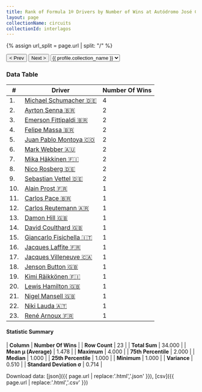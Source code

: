 ```yaml
---
title: Rank of Formula 1® Drivers by Number of Wins at Autódromo José Carlos Pace
layout: page
collectionName: circuits
collectionId: interlagos
---
```


{% assign url_split = page.url | split: "/" %}
<div id="collection-navigation">
<button onclick="selector.options[selector.selectedIndex-1].value && (window.location = selector.options[selector.selectedIndex-1].value);">&lt; Prev</button>
<button onclick="selector.options[selector.selectedIndex+1].value && (window.location = selector.options[selector.selectedIndex+1].value);">Next &gt;</button>
<select id="selector" onchange="this.options[this.selectedIndex].value && (window.location = this.options[this.selectedIndex].value);">
  {% for collectionId in site.data[page.collectionName].refs %}
    {% if collectionId == page.collectionId %}
      {% assign selected = "selected" %}
    {% else %}
      {% assign selected = "" %}
    {% endif %}
    {% assign profile = site.data[page.collectionName][collectionId].profile %}
    <option value="/f1/{{ page.collectionName }}/{{ collectionId }}/{{ url_split[4] }}" {{ selected }}>{{ profile.collection_name }}</option>
  {% endfor %}
</select>
</div>

<canvas id="chart" width="400" height="180"></canvas>
<script>
var data = {
  "labels" : [
    "Michael Schumacher",
    "Ayrton Senna",
    "Emerson Fittipaldi",
    "Felipe Massa",
    "Juan Pablo Montoya",
    "Mark Webber",
    "Mika Häkkinen",
    "Nico Rosberg",
    "Sebastian Vettel",
    "Alain Prost",
    "Carlos Pace",
    "Carlos Reutemann",
    "Damon Hill",
    "David Coulthard",
    "Giancarlo Fisichella",
    "Jacques Laffite",
    "Jacques Villeneuve",
    "Jenson Button",
    "Kimi Räikkönen",
    "Lewis Hamilton",
    "Nigel Mansell",
    "Niki Lauda",
    "René Arnoux"
  ],
  "datasets" : [
    {
      "label" : "Number Of Wins",
      "data" : [
        4,
        2,
        2,
        2,
        2,
        2,
        2,
        2,
        2,
        1,
        1,
        1,
        1,
        1,
        1,
        1,
        1,
        1,
        1,
        1,
        1,
        1,
        1
      ],
      "borderColor" : [
        "#1D181E",
        "#1D181E",
        "#1D181E",
        "#1D181E",
        "#1D181E",
        "#1D181E",
        "#1D181E",
        "#1D181E",
        "#1D181E",
        "#1D181E",
        "#1D181E",
        "#1D181E",
        "#1D181E",
        "#1D181E",
        "#1D181E",
        "#1D181E",
        "#1D181E",
        "#1D181E",
        "#1D181E",
        "#1D181E",
        "#1D181E",
        "#1D181E",
        "#1D181E"
      ],
      "borderWidth" : 1,
      "backgroundColor" : [
        "#9C8E8D",
        "#9C8E8D",
        "#9C8E8D",
        "#9C8E8D",
        "#9C8E8D",
        "#9C8E8D",
        "#9C8E8D",
        "#9C8E8D",
        "#9C8E8D",
        "#9C8E8D",
        "#9C8E8D",
        "#9C8E8D",
        "#9C8E8D",
        "#9C8E8D",
        "#9C8E8D",
        "#9C8E8D",
        "#9C8E8D",
        "#9C8E8D",
        "#9C8E8D",
        "#9C8E8D",
        "#9C8E8D",
        "#9C8E8D",
        "#9C8E8D"
      ]
    }
  ]
};
var options = {
  legend: {
    display: false
  },
  scales: {
    xAxes: [{
      ticks: {
        beginAtZero: true,
        maxRotation: 180,
        display: window.innerWidth > 800
      }
    }],
    yAxes: [{
      ticks: {
        beginAtZero: true
      }
    }]
  },
  onResize: function(chart, size) {
    chart.options.scales.xAxes[0].ticks.display = size.width > 800;
  }
};
var chart = new Chart("chart", {
    data: data,
    type: 'bar',
    options: options
});
</script>



### Data Table

| # | Driver | Number Of Wins |
|--|--|--|
| 1. | [Michael Schumacher 🇩🇪](/f1/drivers/michael_schumacher) | 4 |
| 2. | [Ayrton Senna 🇧🇷](/f1/drivers/senna) | 2 |
| 3. | [Emerson Fittipaldi 🇧🇷](/f1/drivers/emerson_fittipaldi) | 2 |
| 4. | [Felipe Massa 🇧🇷](/f1/drivers/massa) | 2 |
| 5. | [Juan Pablo Montoya 🇨🇴](/f1/drivers/montoya) | 2 |
| 6. | [Mark Webber 🇦🇺](/f1/drivers/webber) | 2 |
| 7. | [Mika Häkkinen 🇫🇮](/f1/drivers/hakkinen) | 2 |
| 8. | [Nico Rosberg 🇩🇪](/f1/drivers/rosberg) | 2 |
| 9. | [Sebastian Vettel 🇩🇪](/f1/drivers/vettel) | 2 |
| 10. | [Alain Prost 🇫🇷](/f1/drivers/prost) | 1 |
| 11. | [Carlos Pace 🇧🇷](/f1/drivers/pace) | 1 |
| 12. | [Carlos Reutemann 🇦🇷](/f1/drivers/reutemann) | 1 |
| 13. | [Damon Hill 🇬🇧](/f1/drivers/damon_hill) | 1 |
| 14. | [David Coulthard 🇬🇧](/f1/drivers/coulthard) | 1 |
| 15. | [Giancarlo Fisichella 🇮🇹](/f1/drivers/fisichella) | 1 |
| 16. | [Jacques Laffite 🇫🇷](/f1/drivers/laffite) | 1 |
| 17. | [Jacques Villeneuve 🇨🇦](/f1/drivers/villeneuve) | 1 |
| 18. | [Jenson Button 🇬🇧](/f1/drivers/button) | 1 |
| 19. | [Kimi Räikkönen 🇫🇮](/f1/drivers/raikkonen) | 1 |
| 20. | [Lewis Hamilton 🇬🇧](/f1/drivers/hamilton) | 1 |
| 21. | [Nigel Mansell 🇬🇧](/f1/drivers/mansell) | 1 |
| 22. | [Niki Lauda 🇦🇹](/f1/drivers/lauda) | 1 |
| 23. | [René Arnoux 🇫🇷](/f1/drivers/arnoux) | 1 |

#### Statistic Summary

| **Column** | **Number Of Wins** |
| **Row Count** | 23 |
| **Total Sum** | 34.000 |
| **Mean μ (Average)** | 1.478 |
| **Maximum** | 4.000 |
| **75th Percentile** | 2.000 |
| **Median** | 1.000 |
| **25th Percentile** | 1.000 |
| **Minimum** | 1.000 |
| **Variance** | 0.510 |
| **Standard Deviation σ** | 0.714 |

Download data: [json]({{ page.url | replace:'.html','.json' }}), [csv]({{ page.url | replace:'.html','.csv' }})
